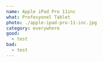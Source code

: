 ```yaml
---
name: Apple iPad Pro 11inc
what: Profesyonel Tablet
photo: ./apple-ipad-pro-11-inc.jpg
category: everywhere
good:
  - test
bad:
  - test
---
```

